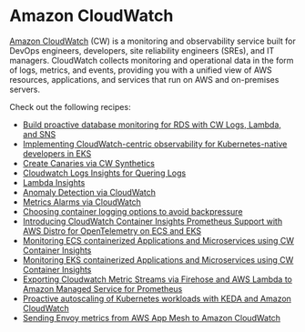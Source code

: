 # Amazon CloudWatch

[Amazon CloudWatch][cw-main] (CW) is a monitoring and observability service built 
for DevOps engineers, developers, site reliability engineers (SREs), and IT managers.
CloudWatch collects monitoring and operational data in the form of logs, metrics, 
and events, providing you with a unified view of AWS resources, applications, 
and services that run on AWS and on-premises servers.

Check out the following recipes:

- [Build proactive database monitoring for RDS with CW Logs, Lambda, and SNS][rds-cw]
- [Implementing CloudWatch-centric observability for Kubernetes-native developers in EKS][swa-eks-cw]
- [Create Canaries via CW Synthetics][cw-synths]
- [Cloudwatch Logs Insights for Quering Logs][cw-logsi]
- [Lambda Insights][cw-lambda]
- [Anomaly Detection via CloudWatch][cw-am]
- [Metrics Alarms via CloudWatch][cw-alarms]
- [Choosing container logging options to avoid backpressure][cw-fluentbit]
- [Introducing CloudWatch Container Insights Prometheus Support with AWS Distro for OpenTelemetry on ECS and EKS][cwci-adot]
- [Monitoring ECS containerized Applications and Microservices using CW Container Insights][cwci-ecs]
- [Monitoring EKS containerized Applications and Microservices using CW Container Insights][cwci-eks]
- [Exporting Cloudwatch Metric Streams via Firehose and AWS Lambda to Amazon Managed Service for Prometheus](recipes/lambda-cw-metrics-go-amp.md)
- [Proactive autoscaling of Kubernetes workloads with KEDA and Amazon CloudWatch][cw-keda-eks-scaling]
- [Sending Envoy metrics from AWS App Mesh to Amazon CloudWatch][cw-appmesh-ecs]


[cw-main]: https://aws.amazon.com/cloudwatch/
[rds-cw]: https://aws.amazon.com/blogs/database/build-proactive-database-monitoring-for-amazon-rds-with-amazon-cloudwatch-logs-aws-lambda-and-amazon-sns/
[swa-eks-cw]: https://aws.amazon.com/blogs/opensource/implementing-cloudwatch-centric-observability-for-kubernetes-native-developers-in-amazon-elastic-kubernetes-service/
[cw-synths]: https://observability.workshop.aws/en/synthetics.html
[cw-logsi]: https://observability.workshop.aws/en/logsinsights.html
[cw-lambda]: https://observability.workshop.aws/en/logsinsights.html
[cw-am]: https://observability.workshop.aws/en/anomalydetection.html
[cw-alarms]: https://observability.workshop.aws/en/alarms/_mericalarm.html
[cw-fluentbit]: https://aws.amazon.com/blogs/containers/choosing-container-logging-options-to-avoid-backpressure/
[cwci-adot]: https://aws.amazon.com/blogs/containers/introducing-cloudwatch-container-insights-prometheus-support-with-aws-distro-for-opentelemetry-on-amazon-ecs-and-amazon-eks/
[cwci-ecs]: https://observability.workshop.aws/en/containerinsights/ecs.html
[cwci-eks]: https://observability.workshop.aws/en/containerinsights/eks.html
[cw-keda-eks-scaling]: https://aws-blogs-prod.amazon.com/mt/proactive-autoscaling-of-kubernetes-workloads-with-keda-using-metrics-ingested-into-amazon-cloudwatch/
[cw-appmesh-ecs]: https://aws.amazon.com/blogs/containers/sending-envoy-metrics-from-aws-app-mesh-to-amazon-cloudwatch/

